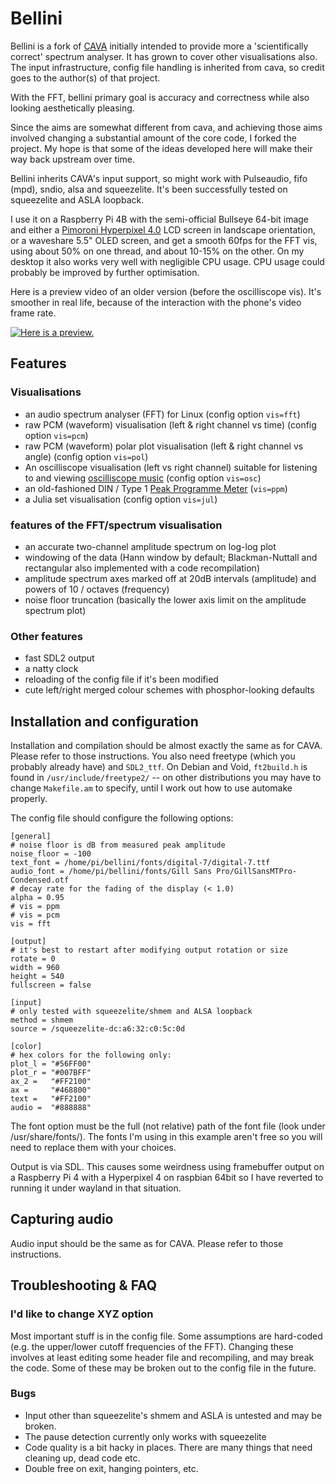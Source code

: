 Bellini
=========

Bellini is a fork of [CAVA](https://github.com/karlstav/cava/) initially intended to provide more a 'scientifically correct' spectrum analyser.
It has grown to cover other visualisations also.
The input infrastructure, config file handling is inherited from cava, so credit goes to the author(s) of that project.

With the FFT, bellini primary goal is accuracy and correctness while also looking aesthetically pleasing.

Since the aims are somewhat different from cava, and achieving those aims involved changing a substantial amount of the core code, I forked the project.
My hope is that some of the ideas developed here will make their way back upstream over time.

Bellini inherits CAVA's input support, so might work with Pulseaudio, fifo (mpd), sndio, alsa and squeezelite. It's been successfully tested on squeezelite and ASLA loopback.

I use it on a Raspberry Pi 4B with the semi-official Bullseye 64-bit image and either a [Pimoroni Hyperpixel 4.0](https://shop.pimoroni.com/products/hyperpixel-4) LCD screen in landscape orientation, or a waveshare 5.5" OLED screen, and get a smooth 60fps for the FFT vis, using about 50% on one thread, and about 10-15% on the other.
On my desktop it also works very well with negligible CPU usage.
CPU usage could probably be improved by further optimisation.

Here is a preview video of an older version (before the oscilliscope vis). It's smoother in real life, because of the interaction with the phone's video frame rate.

[![Here is a preview.](https://img.youtube.com/vi/KULyD5bTMlQ/0.jpg)](https://youtu.be/KULyD5bTMlQ "bellini preview")

## Features

### Visualisations
- an audio spectrum analyser (FFT) for Linux (config option `vis=fft`)
- raw PCM (waveform) visualisation (left & right channel vs time) (config option `vis=pcm`)
- raw PCM (waveform) polar plot visualisation (left & right channel vs angle) (config option `vis=pol`)
- An oscilliscope visualisation (left vs right channel) suitable for listening to and viewing [oscilliscope music](https://www.oscilloscopemusic.com) (config option `vis=osc`)
- an old-fashioned DIN / Type 1 [Peak Programme Meter](https://en.wikipedia.org/wiki/Peak_programme_meter) (`vis=ppm`)
- a Julia set visualisation (config option `vis=jul`)


### features of the FFT/spectrum visualisation
- an accurate two-channel amplitude spectrum on log-log plot 
- windowing of the data (Hann window by default; Blackman-Nuttall and rectangular also implemented with a code recompilation)
- amplitude spectrum axes marked off at 20dB intervals (amplitude) and powers of 10 / octaves (frequency)
- noise floor truncation (basically the lower axis limit on the amplitude spectrum plot)


### Other features
- fast SDL2 output
- a natty clock
- reloading of the config file if it's been modified
- cute left/right merged colour schemes with phosphor-looking defaults


## Installation and configuration

Installation and compilation should be almost exactly the same as for CAVA. Please refer to those instructions.
You also need freetype (which you probably already have) and `SDL2_ttf`. On Debian and Void, `ft2build.h` is found in `/usr/include/freetype2/` -- on other distributions you may have to change `Makefile.am` to specify, until I work out how to use automake properly.

The config file should configure the following options:

```
[general]
# noise floor is dB from measured peak amplitude
noise_floor = -100
text_font = /home/pi/bellini/fonts/digital-7/digital-7.ttf
audio_font = /home/pi/bellini/fonts/Gill Sans Pro/GillSansMTPro-Condensed.otf
# decay rate for the fading of the display (< 1.0)
alpha = 0.95
# vis = ppm
# vis = pcm
vis = fft

[output]
# it's best to restart after modifying output rotation or size
rotate = 0
width = 960
height = 540
fullscreen = false

[input]
# only tested with squeezelite/shmem and ALSA loopback
method = shmem
source = /squeezelite-dc:a6:32:c0:5c:0d

[color]
# hex colors for the following only:
plot_l = "#56FF00"
plot_r = "#007BFF"
ax_2 =   "#FF2100"
ax =     "#468800"
text =   "#FF2100"
audio =  "#888888"
```

The font option must be the full (not relative) path of the font file (look under /usr/share/fonts/).
The fonts I'm using in this example aren't free so you will need to replace them with your choices.

Output is via SDL. This causes some weirdness using framebuffer output on a Raspberry Pi 4 with a Hyperpixel 4 on raspbian 64bit so I have reverted to running it under wayland in that situation.


Capturing audio
---------------

Audio input should be the same as for CAVA. Please refer to those instructions.


Troubleshooting & FAQ
---------------------


### I'd like to change XYZ option

Most important stuff is in the config file.
Some assumptions are hard-coded (e.g. the upper/lower cutoff frequencies of the FFT). Changing these involves at least editing some header file and recompiling, and may break the code. Some of these may be broken out to the config file in the future.


### Bugs

- Input other than squeezelite's shmem and ASLA is untested and may be broken.
- The pause detection currently only works with squeezelite
- Code quality is a bit hacky in places. There are many things that need cleaning up, dead code etc.
- Double free on exit, hanging pointers, etc.
